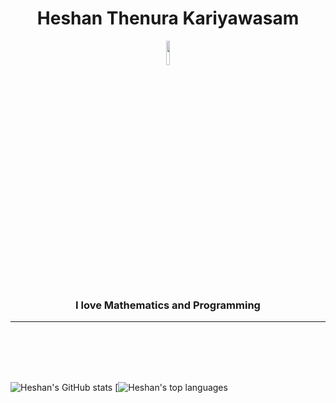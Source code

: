 
<h1 align="center">Heshan Thenura Kariyawasam </h1>

<div align="center"><img width=10% src="https://media.giphy.com/media/bx3Cvt88j7PtM4SOaS/giphy.gif"></div>

<h3 align="center">I love Mathematics and Programming</h1>
<hr>

<br>
<br>
<br>
<br>

![Heshan's GitHub stats](https://github-readme-stats.vercel.app/api?username=heshanthenura&theme=synthwave)
 [![Heshan's top languages](https://github-readme-stats.vercel.app/api/top-langs/?username=heshanthenura&theme=blue-green)


